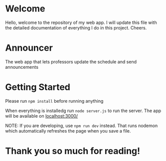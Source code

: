 # Welcome
Hello, welcome to the repository of my web app. I will update this file with the detailed documentation of everything I do in this project. Cheers.

# Announcer
The web app that lets professors update the schedule and send announcements

# Getting Started
Please run `npm install` before running anything

When everything is installedg run `node server.js` to run the server. The app will be available on [localhost:3000/](http://localhost:3000/)

NOTE: If you are developing, use `npm run dev` instead. That runs nodemon which automatically refreshes the page when you save a file.

# Thank you so much for reading!